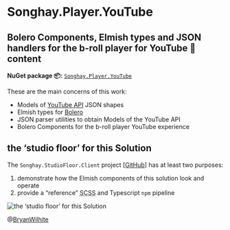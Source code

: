 # Songhay.Player.YouTube

## Bolero Components, Elmish types and JSON handlers for the b-roll player for YouTube 🎥 content

**NuGet package 📦:** [`Songhay.Player.YouTube`](https://www.nuget.org/packages/Songhay.Player.YouTube)

These are the main concerns of this work:

- Models of [YouTube API](https://developers.google.com/youtube/v3/) JSON shapes
- Elmish types for [Bolero](https://github.com/fsbolero/bolero)
- JSON parser utilities to obtain Models of the YouTube API
- Bolero Components for the b-roll player YouTube experience

## the ‘studio floor’ for this Solution

The `Songhay.StudioFloor.Client` project [[GitHub](https://github.com/BryanWilhite/Songhay.Player.YouTube/tree/main/Songhay.StudioFloor.Client)] has at least two purposes:

1. demonstrate how the Elmish components of this solution look and operate
2. provide a “reference” <acronym title="Sassy CSS">SCSS</acronym> and Typescript `npm` pipeline

![the ‘studio floor’ for this Solution](https://raw.githubusercontent.com/BryanWilhite/Songhay.Modules.Bolero/main/.github/bitmaps/Songhay.StudioFloor.Client.gif)

@[BryanWilhite](https://twitter.com/BryanWilhite)
